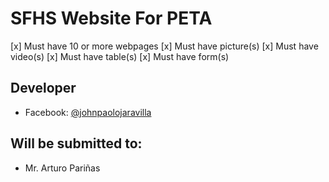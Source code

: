 # SFHS Website For PETA

[x] Must have 10 or more webpages
[x] Must have picture(s)
[x] Must have video(s)
[x] Must have table(s)
[x] Must have form(s)
 
## Developer

- Facebook: [@johnpaolojaravilla](https://www.facebook.com/johnpaolojaravilla)

## Will be submitted to:

- Mr. Arturo Pariñas
